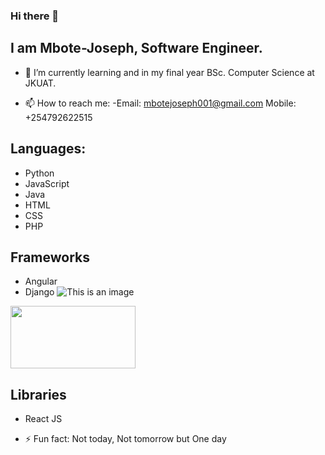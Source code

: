 ### Hi there 👋

## I am Mbote-Joseph, Software Engineer.

- 🌱 I’m currently learning and in my final year BSc. Computer Science at JKUAT.


- 📫 How to reach me: 
    -Email: mbotejoseph001@gmail.com 
    Mobile: +254792622515


## Languages:
- Python
- JavaScript
- Java
- HTML
- CSS
- PHP

## Frameworks
- Angular
- Django
![This is an image](https://angular.io/assets/images/logos/angular/logo-nav@2x.png)

<img src="https://www.edgica.com/wp-content/files/django-logo-big.jpg" data-canonical-src="https://www.edgica.com/wp-content/files/django-logo-big.jpg" width="200" height="100" />


## Libraries
- React JS


- ⚡ Fun fact: Not today, Not tomorrow but One day
<!--
**Mbote-Joseph/Mbote-Joseph** is a ✨ _special_ ✨ repository because its `README.md` (this file) appears on your GitHub profile.

Here are some ideas to get you started:

- 🔭 I’m currently working on ...
- 🌱 I’m currently learning ...
- 👯 I’m looking to collaborate on ...
- 🤔 I’m looking for help with ...
- 💬 Ask me about ...
- 📫 How to reach me: ...
- 😄 Pronouns: ...
- ⚡ Fun fact: ...
-->
